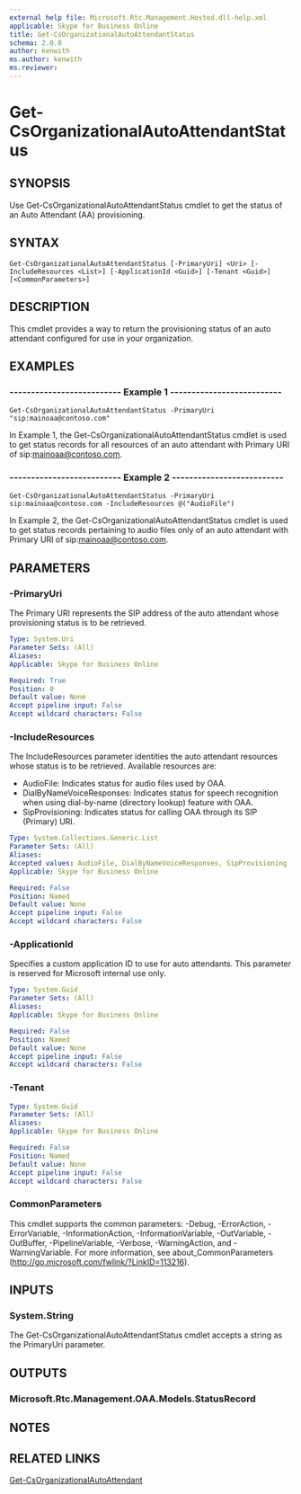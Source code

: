 ```yaml
---
external help file: Microsoft.Rtc.Management.Hosted.dll-help.xml
applicable: Skype for Business Online
title: Get-CsOrganizationalAutoAttendantStatus
schema: 2.0.0
author: kenwith
ms.author: kenwith
ms.reviewer:
---
```


# Get-CsOrganizationalAutoAttendantStatus

## SYNOPSIS
Use Get-CsOrganizationalAutoAttendantStatus cmdlet to get the status of an Auto Attendant (AA) provisioning.


## SYNTAX

```
Get-CsOrganizationalAutoAttendantStatus [-PrimaryUri] <Uri> [-IncludeResources <List>] [-ApplicationId <Guid>] [-Tenant <Guid>] [<CommonParameters>]
```


## DESCRIPTION
This cmdlet provides a way to return the provisioning status of an auto attendant configured for use in your organization. 


## EXAMPLES

### -------------------------- Example 1 --------------------------
```
Get-CsOrganizationalAutoAttendantStatus -PrimaryUri "sip:mainoaa@contoso.com"
```

In Example 1, the Get-CsOrganizationalAutoAttendantStatus cmdlet is used to get status records for all resources of an auto attendant with Primary URI of sip:mainoaa@contoso.com.

### -------------------------- Example 2 --------------------------
```
Get-CsOrganizationalAutoAttendantStatus -PrimaryUri sip:mainoaa@contoso.com -IncludeResources @("AudioFile")
```

In Example 2, the Get-CsOrganizationalAutoAttendantStatus cmdlet is used to get status records pertaining to audio files only of an auto attendant with Primary URI of sip:mainoaa@contoso.com.

## PARAMETERS

### -PrimaryUri
The Primary URI represents the SIP address of the auto attendant whose provisioning status is to be retrieved.

```yaml
Type: System.Uri
Parameter Sets: (All)
Aliases: 
Applicable: Skype for Business Online

Required: True
Position: 0
Default value: None
Accept pipeline input: False
Accept wildcard characters: False
```

### -IncludeResources
The IncludeResources parameter identities the auto attendant resources whose status is to be retrieved. Available resources are:
- AudioFile: Indicates status for audio files used by OAA.
- DialByNameVoiceResponses: Indicates status for speech recognition when using dial-by-name (directory lookup) feature with OAA.
- SipProvisioning: Indicates status for calling OAA through its SIP (Primary) URI.

```yaml
Type: System.Collections.Generic.List
Parameter Sets: (All)
Aliases: 
Accepted values: AudioFile, DialByNameVoiceResponses, SipProvisioning
Applicable: Skype for Business Online

Required: False
Position: Named
Default value: None
Accept pipeline input: False
Accept wildcard characters: False
```

### -ApplicationId
Specifies a custom application ID to use for auto attendants. This parameter is reserved for Microsoft internal use only.

```yaml
Type: System.Guid
Parameter Sets: (All)
Aliases: 
Applicable: Skype for Business Online

Required: False
Position: Named
Default value: None
Accept pipeline input: False
Accept wildcard characters: False
```

### -Tenant

```yaml
Type: System.Guid
Parameter Sets: (All)
Aliases: 
Applicable: Skype for Business Online

Required: False
Position: Named
Default value: None
Accept pipeline input: False
Accept wildcard characters: False
```

### CommonParameters
This cmdlet supports the common parameters: -Debug, -ErrorAction, -ErrorVariable, -InformationAction, -InformationVariable, -OutVariable, -OutBuffer, -PipelineVariable, -Verbose, -WarningAction, and -WarningVariable. For more information, see about_CommonParameters (http://go.microsoft.com/fwlink/?LinkID=113216).

## INPUTS

### System.String
The Get-CsOrganizationalAutoAttendantStatus cmdlet accepts a string as the PrimaryUri parameter.

## OUTPUTS

### Microsoft.Rtc.Management.OAA.Models.StatusRecord

## NOTES

## RELATED LINKS

[Get-CsOrganizationalAutoAttendant](Get-CsOrganizationalAutoAttendant.md)

